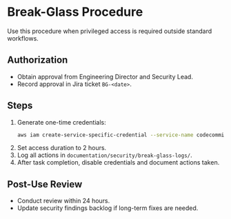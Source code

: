 # Break-Glass Procedure

Use this procedure when privileged access is required outside standard workflows.

## Authorization

- Obtain approval from Engineering Director and Security Lead.
- Record approval in Jira ticket `BG-<date>`.

## Steps

1. Generate one-time credentials:
   ```bash
   aws iam create-service-specific-credential --service-name codecommit.amazonaws.com --user-name breakglass-user
   ```
2. Set access duration to 2 hours.
3. Log all actions in `documentation/security/break-glass-logs/`.
4. After task completion, disable credentials and document actions taken.

## Post-Use Review

- Conduct review within 24 hours.
- Update security findings backlog if long-term fixes are needed.
